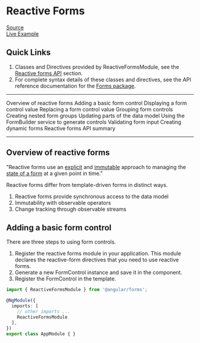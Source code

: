# Reactive Forms  
  
[Source](https://angular.io/guide/reactive-forms)  
[Live Example](https://stackblitz.com/angular/qrkmnxoqqoo?file=src%2Fapp%2Fapp.component.ts)  
  
## Quick Links  
  
1. Classes and Directives provided by ReactiveFormsModule, see the [Reactive forms API](https://angular.io/guide/reactive-forms#reactive-forms-api) section.   
1. For complete syntax details of these classes and directives, see the API reference documentation for the [Forms package](https://angular.io/api/forms).  

---  
  
Overview of reactive forms
Adding a basic form control
Displaying a form control value
Replacing a form control value
Grouping form controls
Creating nested form groups
Updating parts of the data model
Using the FormBuilder service to generate controls
Validating form input
Creating dynamic forms
Reactive forms API summary  

---  
  
## Overview of reactive forms  
  
"Reactive forms use an [explicit](#) and [immutable](#) approach to managing the [state of a form](#) at a given point in time."

Reactive forms differ from template-driven forms in distinct ways.
1. Reactive forms provide synchronous access to the data model
1. Immutability with observable operators
1. Change tracking through observable streams  
  
## Adding a basic form control  
  
There are three steps to using form controls.  
1. Register the reactive forms module in your application. This module declares the reactive-form directives that you need to use reactive forms.  
1. Generate a new FormControl instance and save it in the component.  
1. Register the FormControl in the template.  

```ts
import { ReactiveFormsModule } from '@angular/forms';

@NgModule({
  imports: [
    // other imports ...
    ReactiveFormsModule
  ],
})
export class AppModule { }
```  